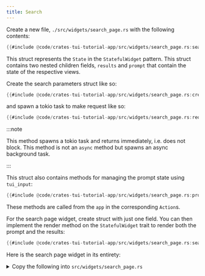 ```yaml
---
title: Search
---
```


Create a new file, `./src/widgets/search_page.rs` with the following contents:

```rust
{{#include @code/crates-tui-tutorial-app/src/widgets/search_page.rs:search_page}}
```

This struct represents the `State` in the `StatefulWidget` pattern. This struct contains two nested
children fields, `results` and `prompt` that contain the state of the respective views.

Create the search parameters struct like so:

```rust
{{#include @code/crates-tui-tutorial-app/src/widgets/search_page.rs:create_search_parameters}}
```

and spawn a tokio task to make request like so:

```rust
{{#include @code/crates-tui-tutorial-app/src/widgets/search_page.rs:request_search_results}}
```

:::note

This method spawns a tokio task and returns immediately, i.e. does not block. This method is not an
`async` method but spawns an async background task.

:::

This struct also contains methods for managing the prompt state using `tui_input`:

```rust
{{#include @code/crates-tui-tutorial-app/src/widgets/search_page.rs:prompt_methods}}
```

These methods are called from the `app` in the corresponding `Action`s.

For the search page widget, create struct with just one field. You can then implement the render
method on the `StatefulWidget` trait to render both the prompt and the results:

```rust
{{#include @code/crates-tui-tutorial-app/src/widgets/search_page.rs:search_page_widget}}
```

Here is the search page widget in its entirety:

<details>

<summary>Copy the following into <code>src/widgets/search_page.rs</code></summary>

```rust
{{#include @code/crates-tui-tutorial-app/src/widgets/search_page.rs}}
```

</details>
